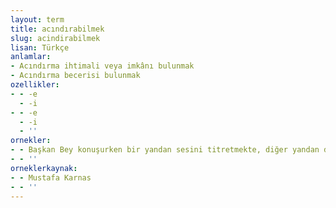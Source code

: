 ```yaml
---
layout: term
title: acındırabilmek
slug: acindirabilmek
lisan: Türkçe
anlamlar:
- Acındırma ihtimali veya imkânı bulunmak
- Acındırma becerisi bulunmak
ozellikler:
- - -e
  - -i
- - -e
  - -i
  - ''
ornekler:
- - Başkan Bey konuşurken bir yandan sesini titretmekte, diğer yandan da kendisini daha da acındırabilmek için ellerini, ayaklarını trajik bir şekilde sallamaktadır.
- - ''
orneklerkaynak:
- - Mustafa Karnas
- - ''
---
```

